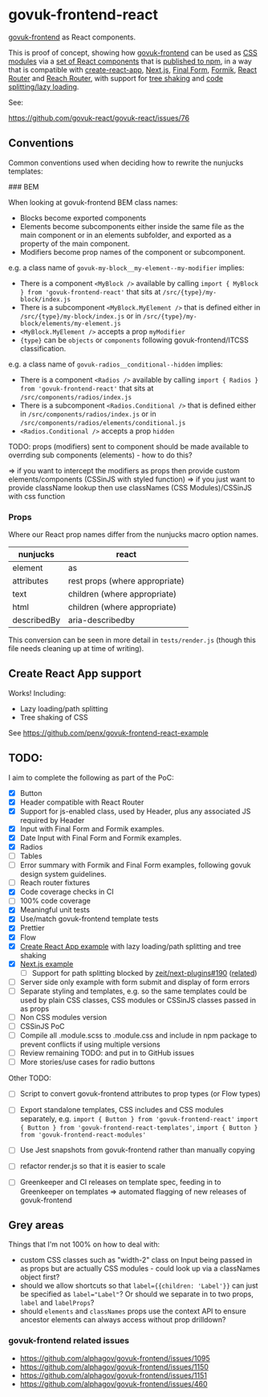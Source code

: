 # govuk-frontend-react

[govuk-frontend](https://github.com/alphagov/govuk-frontend) as React components.


This is proof of concept, showing how <a href="https://github.com/alphagov/govuk-frontend">govuk-frontend</a> can be used as <a href="https://github.com/css-modules/css-modules">CSS modules</a> via a <a href="https://github.com/penx/govuk-frontend-react">set of React components</a> that is <a href="https://www.npmjs.com/package/govuk-frontend-react">published to npm</a>, in a way that is compatible with
<a href="https://github.com/facebook/create-react-app">create-react-app</a>,
<a href="https://nextjs.org">Next.js</a>,
<a href="https://github.com/final-form/react-final-form">Final Form</a>,
<a href="https://github.com/jaredpalmer/formik">Formik</a>,
<a href="https://github.com/ReactTraining/react-router">React Router</a>
and <a href="https://github.com/reach/router">Reach Router</a>,
with support for <a href="https://webpack.js.org/guides/tree-shaking/">tree shaking</a> and <a href="https://reactjs.org/docs/code-splitting.html">code splitting/lazy loading</a>.

See:

https://github.com/govuk-react/govuk-react/issues/76


## Conventions

Common conventions used when deciding how to rewrite the nunjucks templates:

### BEM

When looking at govuk-frontend BEM class names:

- Blocks become exported components
- Elements become subcomponents either inside the same file as the main component or in an elements subfolder, and exported as a property of the main component.
- Modifiers become prop names of the component or subcomponent.


e.g. a class name of `govuk-my-block__my-element--my-modifier` implies:

- There is a component `<MyBlock />` available by calling `import { MyBlock } from 'govuk-frontend-react'` that sits at `/src/{type}/my-block/index.js`
- There is a subcomponent `<MyBlock.MyElement />` that is defined either in `/src/{type}/my-block/index.js` or in `/src/{type}/my-block/elements/my-element.js`
- `<MyBlock.MyElement />` accepts a prop `myModifier`
- `{type}` can be `objects` or `components` following govuk-frontend/ITCSS classification.


e.g. a class name of `govuk-radios__conditional--hidden` implies:

- There is a component `<Radios />` available by calling `import { Radios } from 'govuk-frontend-react'` that sits at `/src/components/radios/index.js`
- There is a subcomponent `<Radios.Conditional />` that is defined either in `/src/components/radios/index.js` or in `/src/components/radios/elements/conditional.js`
- `<Radios.Conditional />` accepts a prop `hidden`


TODO: props (modifiers) sent to component should be made available to overrding sub components (elements) - how to do this?

=> if you want to intercept the modifiers as props then provide custom elements/components (CSSinJS with styled function)
=> if you just want to provide className lookup then use classNames (CSS Modules)/CSSinJS with css function

### Props

Where our React prop names differ from the nunjucks macro option names.

| nunjucks | react |
| --- | --- |
| element | as  |
| attributes | rest props (where appropriate) |
| text | children (where appropriate) |
| html | children (where appropriate) |
| describedBy | aria-describedby |

This conversion can be seen in more detail in `tests/render.js` (though this file needs cleaning up at time of writing).

## Create React App support

Works! Including:

- Lazy loading/path splitting
- Tree shaking of CSS

See https://github.com/penx/govuk-frontend-react-example

## TODO:

I aim to complete the following as part of the PoC:

- [x] Button
- [x] Header compatible with React Router
- [x] Support for js-enabled class, used by Header, plus any associated JS required by Header
- [x] Input with Final Form and Formik examples.
- [x] Date Input with Final Form and Formik examples.
- [x] Radios
- [ ] Tables
- [ ] Error summary with Formik and Final Form examples, following govuk design system guidelines.
- [ ] Reach router fixtures
- [x] Code coverage checks in CI
- [ ] 100% code coverage
- [x] Meaningful unit tests
- [x] Use/match govuk-frontend template tests
- [x] Prettier
- [x] Flow
- [x] [Create React App example](https://github.com/penx/govuk-frontend-react-example) with lazy loading/path splitting and tree shaking
- [x] [Next.js example](https://github.com/penx/govuk-frontend-react-example-next)
  - [ ] Support for path splitting blocked by [zeit/next-plugins#190](https://github.com/zeit/next-plugins/pull/190) ([related](https://spectrum.chat/next-js/general/dynamic-css-splitting~03351ba8-e4aa-4788-a8ce-2d765b1b1f61?m=MTUzNzE1NDM5ODQ5OQ==))
- [ ] Server side only example with form submit and display of form errors
- [ ] Separate styling and templates, e.g. so the same templates could be used by plain CSS classes, CSS modules or CSSinJS classes passed in as props
- [ ] Non CSS modules version
- [ ] CSSinJS PoC
- [ ] Compile all .module.scss to .module.css and include in npm package to prevent conflicts if using multiple versions
- [ ] Review remaining TODO: and put in to GitHub issues
- [ ] More stories/use cases for radio buttons

Other TODO:

- [ ] Script to convert govuk-frontend attributes to prop types (or Flow types)
- [ ] Export standalone templates, CSS includes and CSS modules separately, e.g. `import { Button } from 'govuk-frontend-react'` `import { Button } from 'govuk-frontend-react-templates'`, `import { Button } from 'govuk-frontend-react-modules'`
- [ ] Use Jest snapshots from govuk-frontend rather than manually copying
- [ ] refactor render.js so that it is easier to scale
- [ ] Greenkeeper and CI releases on template spec, feeding in to Greenkeeper on templates => automated flagging of new releases of govuk-frontend


## Grey areas

Things that I'm not 100% on how to deal with:

- custom CSS classes such as "width-2" class on Input being passed in as props but are actually CSS modules - could look up via a classNames object first?
- should we allow shortcuts so that `label={{children: 'Label'}}` can just be specified as `label="Label"`? Or should we separate in to two props, `label` and `labelProps`?
- should `elements` and `classNames` props use the context API to ensure ancestor elements can always access without prop drilldown?

### govuk-frontend related issues

- https://github.com/alphagov/govuk-frontend/issues/1095
- https://github.com/alphagov/govuk-frontend/issues/1150
- https://github.com/alphagov/govuk-frontend/issues/1151
- https://github.com/alphagov/govuk-frontend/issues/460
